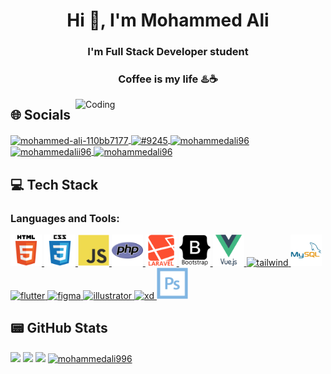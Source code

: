 <h1 align="center">Hi 👋, I'm Mohammed Ali </h1>
<h3 align="center">I'm Full Stack Developer student</h3>
<h3 align="center">Coffee is my life ♨️☕</h3>
<img align="right" alt="Coding" width="400"  src= "https://cdn.dribbble.com/users/1162077/screenshots/3848914/programmer.gif">

## 🌐 Socials

<!--LINKEDIN-->
<a href="https://linkedin.com/in/mohammed-ali-110bb7177" target="blank">
        <img align="center" src="https://raw.githubusercontent.com/rahuldkjain/github-profile-readme-generator/master/src/images/icons/Social/linked-in-alt.svg" alt="mohammed-ali-110bb7177" height="40" width="50"/>
</a>
<!--DISCORD-->
<a href="https://discord.gg/#9245" target="blank">
    <img align="center" src="https://raw.githubusercontent.com/rahuldkjain/github-profile-readme-generator/master/src/images/icons/Social/discord.svg" alt="#9245" height="40" width="50" />
</a>
<!--INSTAGRAM-->
<a href="https://instagram.com/mohammedali96" target="blank">
    <img align="center" src="https://raw.githubusercontent.com/rahuldkjain/github-profile-readme-generator/master/src/images/icons/Social/instagram.svg" alt="mohammedali96" height="40" width="50" />
</a>
<!--TWITTER-->
<a href="https://twitter.com/mohammedalii96" target="blank">
    <img align="center" src="https://raw.githubusercontent.com/rahuldkjain/github-profile-readme-generator/master/src/images/icons/Social/twitter.svg" alt="mohammedalii96" height="40" width="50" />
</a>
<!--SNAPCHAT-->
<a href="https://t.snapchat.com/3YqPLx37" target="blank">
    <img align="center" src="https://github.com/rahuldkjain/github-profile-readme-generator/blob/master/src/images/icons/Social/snapchat.svg" alt="mohammedali96" height="40" width="50" />
</a>



## 💻 Tech Stack
 
<h3 align="left">Languages and Tools:</h3>
<p align="left"> 
    <!--HTML-->
    <a href="https://www.w3.org/html/" target="_blank" rel="noreferrer"> 
        <img src="https://raw.githubusercontent.com/devicons/devicon/master/icons/html5/html5-original-wordmark.svg" alt="html5" width="50" height="50"/> 
    </a> 
    <!--CSS-->
    <a href="https://www.w3schools.com/css/" target="_blank" rel="noreferrer"> 
        <img src="https://raw.githubusercontent.com/devicons/devicon/master/icons/css3/css3-original-wordmark.svg" alt="css3" width="50" height="50"/> 
    </a> 
    <!--JS-->
    <a href="https://developer.mozilla.org/en-US/docs/Web/JavaScript" target="_blank" rel="noreferrer"> 
        <img src="https://raw.githubusercontent.com/devicons/devicon/master/icons/javascript/javascript-original.svg" alt="javascript" width="50" height="50"/> 
    </a> 
    <!--PHP-->
    <a href="https://www.php.net" target="_blank" rel="noreferrer"> 
        <img src="https://raw.githubusercontent.com/devicons/devicon/master/icons/php/php-original.svg" alt="php" width="50" height="50"/> 
    </a> 
    <!--LARAVEL-->
    <a href="https://laravel.com/" target="_blank" rel="noreferrer"> 
        <img src="https://raw.githubusercontent.com/devicons/devicon/master/icons/laravel/laravel-plain-wordmark.svg" alt="laravel" width="50" height="50"/> 
    </a> 
    <!--BOOTSTRAP-->
    <a href="https://getbootstrap.com" target="_blank" rel="noreferrer"> 
        <img src="https://raw.githubusercontent.com/devicons/devicon/master/icons/bootstrap/bootstrap-plain-wordmark.svg" alt="bootstrap" width="50" height="50"/> 
    </a>
    <!--VUEJS-->
    <a href="https://vuejs.org/" target="_blank" rel="noreferrer"> 
        <img src="https://raw.githubusercontent.com/devicons/devicon/master/icons/vuejs/vuejs-original-wordmark.svg" alt="vuejs" width="50" height="50"/> 
    </a> 
    <!--TAILWINDCSS-->
    <a href="https://tailwindcss.com/" target="_blank" rel="noreferrer"> 
        <img src="https://www.vectorlogo.zone/logos/tailwindcss/tailwindcss-icon.svg" alt="tailwind" width="50" height="50"/> 
    </a> 
    <!--MYSQL-->
    <a href="https://www.mysql.com/" target="_blank" rel="noreferrer"> 
        <img src="https://raw.githubusercontent.com/devicons/devicon/master/icons/mysql/mysql-original-wordmark.svg" alt="mysql" width="50" height="50"/> 
    </a> 
    <!--FLUTTER-->
    <a href="https://flutter.dev" target="_blank" rel="noreferrer"> 
        <img src="https://www.vectorlogo.zone/logos/flutterio/flutterio-icon.svg" alt="flutter" width="50" height="50"/> 
    </a> 
    <!--FIGMQ-->
    <a href="https://www.figma.com/" target="_blank" rel="noreferrer"> 
        <img src="https://www.vectorlogo.zone/logos/figma/figma-icon.svg" alt="figma" width="50" height="50"/> 
    </a> 
    <!--AI-->
    <a href="https://www.adobe.com/in/products/illustrator.html" target="_blank" rel="noreferrer"> 
        <img src="https://www.vectorlogo.zone/logos/adobe_illustrator/adobe_illustrator-icon.svg" alt="illustrator" width="50" height="50"/> 
    </a> 
    <!--XD-->
    <a href="https://www.adobe.com/products/xd.html" target="_blank" rel="noreferrer"> 
        <img src="https://cdn.worldvectorlogo.com/logos/adobe-xd.svg" alt="xd" width="50" height="50"/> 
    </a> 
    <!--PS-->
    <a href="https://www.photoshop.com/en" target="_blank" rel="noreferrer"> 
        <img src="https://raw.githubusercontent.com/devicons/devicon/master/icons/photoshop/photoshop-line.svg" alt="photoshop" width="50" height="50"/> 
    </a> 

</p>

## 📟 GitHub Stats
<p>
     	<img width="38%" src="https://github-readme-stats.vercel.app/api/top-langs?username=MohammedAli996&layout=compact&show_icons=true&theme=radical">
	<img width="50%" src="https://github-readme-stats.vercel.app/api?username=MohammedAli996&show_icons=true&theme=radical">
     	<img width="50%" src="https://github-readme-streak-stats.herokuapp.com/?user=MohammedAli996&show_icons=true&theme=radical">
	<a href="https://github.com/ryo-ma/github-profile-trophy"><img src="https://github-profile-trophy.vercel.app/?username=mohammedali996" alt="mohammedali996" /></a>
	<a href="https://twitter.com/" target="blank"><img src="https://img.shields.io/twitter/follow/?logo=twitter&style=for-the-badge" alt="" /></a>
</p>
